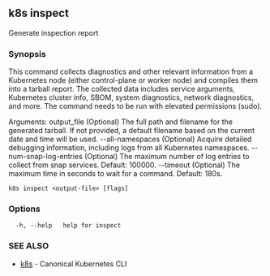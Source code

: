 ## k8s inspect

Generate inspection report

### Synopsis


This command collects diagnostics and other relevant information from a Kubernetes
node (either control-plane or worker node) and compiles them into a tarball report.
The collected data includes service arguments, Kubernetes cluster info, SBOM, system
diagnostics, network diagnostics, and more. The command needs to be run with
elevated permissions (sudo).

Arguments:
  output_file             (Optional) The full path and filename for the generated tarball.
                          If not provided, a default filename based on the current date
                          and time will be used.
  --all-namespaces        (Optional) Acquire detailed debugging information, including logs
                          from all Kubernetes namespaces.
  --num-snap-log-entries  (Optional) The maximum number of log entries to collect
                          from snap services. Default: 100000.
  --timeout               (Optional) The maximum time in seconds to wait for a command.
                          Default: 180s.


```
k8s inspect <output-file> [flags]
```

### Options

```
  -h, --help   help for inspect
```

### SEE ALSO

* [k8s](k8s.md)	 - Canonical Kubernetes CLI

